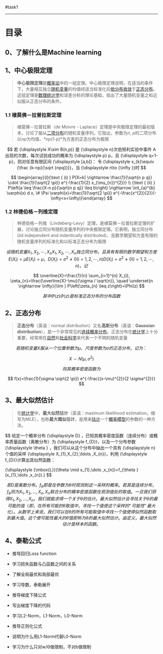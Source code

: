 #task1

---

# 目录

## 0、了解什么是Machine learning

## 1、中心极限定理

> **中心极限定理**是[概率论](https://zh.wikipedia.org/wiki/概率论)中的一组定理。中心极限定理说明，在适当的条件下，大量相互独立[随机变量](https://zh.wikipedia.org/wiki/随机变量)的均值经适当标准化后[依分布收敛](https://zh.wikipedia.org/wiki/依分布收敛)于[正态分布](https://zh.wikipedia.org/wiki/正态分布)。这组定理是[数理统计学](https://zh.wikipedia.org/wiki/数理统计学)和误差分析的理论基础，指出了大量随机变量之和近似服从正态分布的条件。

### 1.1 棣莫佛－拉普拉斯定理

> 棣莫佛－拉普拉斯（de Moivre - Laplace）定理是中央极限定理的最初版本，讨论了服从[二项分布](https://zh.wikipedia.org/wiki/二项分布)的随机变量序列。它指出，参数为*n*, *p*的二项分布以*np*为均值、*np(1-p)*为方差的正态分布为极限

$$
若 {\displaystyle X\sim B(n,p)} 是 {\displaystyle n}次伯努利实验中事件 A 出现的次数，每次试验成功的概率为 {\displaystyle p} p，且 {\displaystyle q=1-p}，则对任意有限区间 {\displaystyle [a,b]}：
令 {\displaystyle x_{k}\equiv {\frac {k-np}{\sqrt {npq}}}}，当 {\displaystyle n\to {\infty }}时
$$


$$
\begin{array}{l}{\text { (i) } P(X=k) \rightarrow \frac{1}{\sqrt{n p q}} \cdot \frac{1}{\sqrt{2 \pi}} e^{-\frac{1}{2} x_{\mu_{n}}^{2}}} \\ {\text { (ii) } P\left(a \leq \frac{X-n p}{\sqrt{n p q}} \leq b\right) \rightarrow \int_{a}^{b} \varphi(x) d x, \# \Psi \varphi(x)=\frac{1}{\sqrt{2 \pi}} e^{-\frac{x^{2}}{2}}(-\infty<x<\infty)}\end{array}
$$

### 1.2 林德伯格－列维定理

> 林德伯格－列维（Lindeberg-Levy）定理，是棣莫佛－拉普拉斯定理的扩展，讨论独立同分布随机变量序列的中央极限定理。它表明，独立同分布(iid independent and indentically distributed)、且数学期望和方差有限的随机变量序列的标准化和以标准正态分布为极限

$$
设随机变量 {\displaystyle X_{1},X_{2},\cdots ,X_{n}} X_{1},X_{2},\cdots ,X_{n}独立同分布， 且具有有限的数学期望和方差 {\displaystyle E(X_{i})=\mu } E(X_{i})=\mu ， {\displaystyle D(X_{i})=\sigma ^{2}\neq 0(i=1,2,\cdots ,n)} D(X_{i})=\sigma ^{2}\neq 0(i=1,2,\cdots ,n)，记
$$

$$
\overline{X}=\frac{1}{n} \sum_{i=1}^{n} X_{i}, \zeta_{n}=\frac{\overline{X}-\mu}{\sigma / \sqrt{n}}, \quad \underset{n \rightarrow \infty}{\lim } P\left(\zeta_{n} \leq z\right)=\Phi(z)
$$

$$
其中 {\displaystyle \Phi (z)} \Phi (z)是标准正态分布的分布函数
$$

## 2、正态分布

> **正态分布**（英语：normal distribution）又名**高斯分布**（英语：**Gaussian distribution**），是一个非常常见的[连续概率分布](https://zh.wikipedia.org/wiki/概率分布)。正态分布在[统计学](https://zh.wikipedia.org/wiki/统计学)上十分重要，经常用在[自然](https://zh.wikipedia.org/wiki/自然科学)和[社会科学](https://zh.wikipedia.org/wiki/社会科学)来代表一个不明的随机变量

$$
若随机变量 {\displaystyle X} 服从一个位置参数为 {\displaystyle \mu }、尺度参数为 {\displaystyle \sigma } 的正态分布，记为：
$$

$$
X \sim N\left(\mu, \sigma^{2}\right)
$$

$$
则其概率密度函数为
$$

$$
f(x)=\frac{1}{\sigma \sqrt{2 \pi}} e^{-\frac{(x-\mu)^{2}}{2 \sigma^{2}}}
$$



## 3、最大似然估计

> 在[统计学](https://zh.wikipedia.org/wiki/统计学)中，**最大似然估计**（英语：maximum likelihood estimation，缩写为MLE），也称**最大概似估计**，是用来[估计](https://zh.wikipedia.org/wiki/估计函数)一个[概率模型](https://zh.wikipedia.org/wiki/概率模型)的参数的一种方法。

$$
给定一个概率分布 {\displaystyle D} ，已知其概率密度函数（连续分布）或概率质量函数（离散分布）为 {\displaystyle f_{D}}，以及一个分布参数 {\displaystyle \theta } ，我们可以从这个分布中抽出一个具有 {\displaystyle n} 个值的采样 {\displaystyle X_{1},X_{2},\ldots ,X_{n}}，利用 {\displaystyle f_{D}}计算出其似然函数：

{\displaystyle {\mbox{L}}(\theta \mid x_{1},\dots ,x_{n})=f_{\theta }(x_{1},\dots ,x_{n}).}
$$

$$
若 {\displaystyle D}是离散分布， {\displaystyle f_{\theta }}即是在参数为 {\displaystyle \theta }时观测到这一采样的概率。若其是连续分布， {\displaystyle f_{\theta }} 则为 {\displaystyle X_{1},X_{2},\ldots ,X_{n}}, X_n联合分布的概率密度函数在观测值处的取值。一旦我们获得 {\displaystyle X_{1},X_{2},\ldots ,X_{n}} ，我们就能求得一个关于 {\displaystyle \theta }的估计。最大似然估计会寻找关于 {\displaystyle \theta }的最可能的值（即，在所有可能的 {\displaystyle \theta }  取值中，寻找一个值使这个采样的“可能性”最大化）。从数学上来说，我们可以在 {\displaystyle \theta } 的所有可能取值中寻找一个值使得似然函数取到最大值。这个使可能性最大的 {\displaystyle {\widehat {\theta }}} 值即称为 {\displaystyle \theta }的最大似然估计。由定义，最大似然估计是样本的函数。
$$

## 4、泰勒公式



- 推导回归Loss function

- 学习损失函数与凸函数之间的关系

- 了解全局最优和局部最优

- 学习导数，泰勒展开

- 推导梯度下降公式

- 写出梯度下降的代码

- 学习L2-Norm，L1-Norm，L0-Norm

- 推导正则化公式

- 说明为什么用L1-Norm代替L0-Norm

- 学习为什么只对w/Θ做限制，不对b做限制